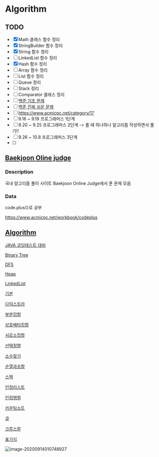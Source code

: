 # Algorithm

## TODO

- [x] Math 클래스 함수 정리
- [x] StringBuilder 함수 정리
- [x] String 함수 정리
- [ ] LinkedList 함수 정리
- [x] Hash 함수 정리
- [ ] Array 함수 정리
- [ ] List 함수 정리
- [ ] Queue 정리
- [ ] Stack 정리
- [ ] Comparator 클래스 정리
- [ ] [백준 기초 문제](https://www.acmicpc.net/workbook/view/2196)
- [ ] [백준 진짜 쉬운 문제](https://www.acmicpc.net/workbook/view/1)
- [ ] https://www.acmicpc.net/category/17
- [ ] 9.16 ~ 9.19 프로그래머스 1단계
- [ ] 9.20 ~ 9.25 프로그래머스 2단계 -> 풀 때 하나하나 알고리즘 작성하면서 풀기!!
- [ ] 9.26 ~ 10.8 프로그래머스 3단계
- [ ] 



## [Baekjoon Oline judge](https://www.acmicpc.net/)

### Description

국내 알고리즘 풀이 사이트 Baekjoon Online Judge에서 푼 문제 모음

### Data

code.plus으로 공부  

https://www.acmicpc.net/workbook/codeplus



## [Algorithm](https://github.com/LeeJinHyang/Algorithm/tree/master/%EC%95%8C%EA%B3%A0%EB%A6%AC%EC%A6%98)

[JAVA 코딩테스트 대비](https://github.com/LeeJinHyang/Algorithm/tree/master/%EC%95%8C%EA%B3%A0%EB%A6%AC%EC%A6%98/JAVA%20%EC%BD%94%EB%94%A9%ED%85%8C%EC%8A%A4%ED%8A%B8%20%EB%8C%80%EB%B9%84)

[Binary Tree](https://github.com/LeeJinHyang/Algorithm/tree/master/%EC%95%8C%EA%B3%A0%EB%A6%AC%EC%A6%98/BinaryTree)

[DFS](https://github.com/LeeJinHyang/Algorithm/tree/master/%EC%95%8C%EA%B3%A0%EB%A6%AC%EC%A6%98/DFS)

[Heap](https://github.com/LeeJinHyang/Algorithm/tree/master/%EC%95%8C%EA%B3%A0%EB%A6%AC%EC%A6%98/Heap)

[LinkedList](https://github.com/LeeJinHyang/Algorithm/tree/master/%EC%95%8C%EA%B3%A0%EB%A6%AC%EC%A6%98/LinkedList)

[기본](https://github.com/LeeJinHyang/Algorithm/tree/master/%EC%95%8C%EA%B3%A0%EB%A6%AC%EC%A6%98/%EA%B8%B0%EB%B3%B8)

[다익스트라](https://github.com/LeeJinHyang/Algorithm/tree/master/%EC%95%8C%EA%B3%A0%EB%A6%AC%EC%A6%98/%EB%8B%A4%EC%9D%B5%EC%8A%A4%ED%8A%B8%EB%9D%BC)

[부분집합](https://github.com/LeeJinHyang/Algorithm/tree/master/%EC%95%8C%EA%B3%A0%EB%A6%AC%EC%A6%98/%EB%B6%80%EB%B6%84%EC%A7%91%ED%95%A9)

[상호배타집합](https://github.com/LeeJinHyang/Algorithm/tree/master/%EC%95%8C%EA%B3%A0%EB%A6%AC%EC%A6%98/%EC%83%81%ED%98%B8%EB%B0%B0%ED%83%80%EC%A7%91%ED%95%A9)

[서로소집합](https://github.com/LeeJinHyang/Algorithm/tree/master/%EC%95%8C%EA%B3%A0%EB%A6%AC%EC%A6%98/%EC%84%9C%EB%A1%9C%EC%86%8C%EC%A7%91%ED%95%A9)

[선택정렬](https://github.com/LeeJinHyang/Algorithm/tree/master/%EC%95%8C%EA%B3%A0%EB%A6%AC%EC%A6%98/%EC%84%A0%ED%83%9D%EC%A0%95%EB%A0%AC)

[소수찾기](https://github.com/LeeJinHyang/Algorithm/tree/master/%EC%95%8C%EA%B3%A0%EB%A6%AC%EC%A6%98/%EC%86%8C%EC%88%98%EC%B0%BE%EA%B8%B0)

[순열과조합](https://github.com/LeeJinHyang/Algorithm/tree/master/%EC%95%8C%EA%B3%A0%EB%A6%AC%EC%A6%98/%EC%88%9C%EC%97%B4%EA%B3%BC%EC%A1%B0%ED%95%A9)

[스택](https://github.com/LeeJinHyang/Algorithm/tree/master/%EC%95%8C%EA%B3%A0%EB%A6%AC%EC%A6%98/%EC%8A%A4%ED%83%9D)

[인접리스트](https://github.com/LeeJinHyang/Algorithm/tree/master/%EC%95%8C%EA%B3%A0%EB%A6%AC%EC%A6%98/%EC%9D%B8%EC%A0%91%EB%A6%AC%EC%8A%A4%ED%8A%B8)

[인접행렬](https://github.com/LeeJinHyang/Algorithm/tree/master/%EC%95%8C%EA%B3%A0%EB%A6%AC%EC%A6%98/%EC%9D%B8%EC%A0%91%ED%96%89%EB%A0%AC)

[카운팅소트](https://github.com/LeeJinHyang/Algorithm/tree/master/%EC%95%8C%EA%B3%A0%EB%A6%AC%EC%A6%98/%EC%B9%B4%EC%9A%B4%ED%8C%85%EC%86%8C%ED%8A%B8)

[큐](https://github.com/LeeJinHyang/Algorithm/tree/master/%EC%95%8C%EA%B3%A0%EB%A6%AC%EC%A6%98/%ED%81%90)

[크루스칼](https://github.com/LeeJinHyang/Algorithm/tree/master/%EC%95%8C%EA%B3%A0%EB%A6%AC%EC%A6%98/%ED%81%AC%EB%A3%A8%EC%8A%A4%EC%B9%BC)

[표기식](https://github.com/LeeJinHyang/Algorithm/tree/master/%EC%95%8C%EA%B3%A0%EB%A6%AC%EC%A6%98/%ED%91%9C%EA%B8%B0%EC%8B%9D)







![image-20200914010748927](C:\Users\JINHYANG\AppData\Roaming\Typora\typora-user-images\image-20200914010748927.png)